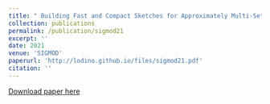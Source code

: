 ```yaml
---
title: " Building Fast and Compact Sketches for Approximately Multi-Set Multi-Membership Querying."
collection: publications
permalink: /publication/sigmod21
excerpt: ''
date: 2021
venue: 'SIGMOD'
paperurl: 'http://lodino.github.io/files/sigmod21.pdf'
citation: ''
---
```

[Download paper here](http://lodino.github.io/files/sigmod21.pdf)